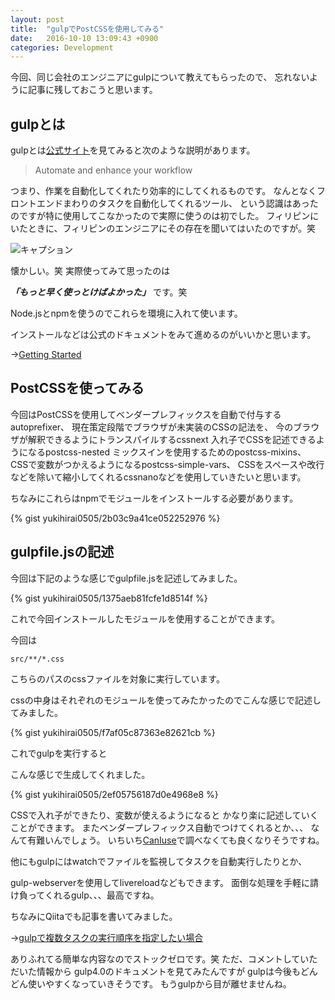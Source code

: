 ```yaml
---
layout: post
title:  "gulpでPostCSSを使用してみる"
date:   2016-10-10 13:09:43 +0900
categories: Development
---
```


今回、同じ会社のエンジニアにgulpについて教えてもらったので、
忘れないように記事に残しておこうと思います。


## gulpとは

gulpとは[公式サイト](http://gulpjs.com/)を見てみると次のような説明があります。

> Automate and enhance your workflow

つまり、作業を自動化してくれたり効率的にしてくれるものです。
なんとなくフロントエンドまわりのタスクを自動化してくれるツール、
という認識はあったのですが特に使用してこなかったので実際に使うのは初でした。
フィリピンにいたときに、フィリピンのエンジニアにその存在を聞いてはいたのですが。笑

![キャプション](http://www.yukihirai0505.com/wp-content/uploads/2015/03/cropped-IMG_2828.jpg)

懐かしい。笑
実際使ってみて思ったのは

***「もっと早く使っとけばよかった」*** です。笑

Node.jsとnpmを使うのでこれらを環境に入れて使います。

インストールなどは公式のドキュメントをみて進めるのがいいかと思います。

→[Getting Started](https://github.com/gulpjs/gulp/blob/master/docs/getting-started.md)

## PostCSSを使ってみる

今回はPostCSSを使用してベンダープレフィックスを自動で付与するautoprefixer、
現在策定段階でブラウザが未実装のCSSの記法を、
今のブラウザが解釈できるようにトランスパイルするcssnext
入れ子でCSSを記述できるようになるpostcss-nested
ミックスインを使用するためのpostcss-mixins、
CSSで変数がつかえるようになるpostcss-simple-vars、
CSSをスペースや改行などを除いて縮小してくれるcssnanoなどを使用していきたいと思います。

ちなみにこれらはnpmでモジュールをインストールする必要があります。

{% gist yukihirai0505/2b03c9a41ce052252976 %}

## gulpfile.jsの記述

今回は下記のような感じでgulpfile.jsを記述してみました。

{% gist yukihirai0505/1375aeb81fcfe1d8514f %}

これで今回インストールしたモジュールを使用することができます。

今回は

`src/**/*.css`

こちらのパスのcssファイルを対象に実行しています。

cssの中身はそれぞれのモジュールを使ってみたかったのでこんな感じで記述してみました。

{% gist yukihirai0505/f7af05c87363e82621cb %}

これでgulpを実行すると

こんな感じで生成してくれました。

{% gist yukihirai0505/2ef05756187d0e4968e8 %}

CSSで入れ子ができたり、変数が使えるようになると
かなり楽に記述していくことができます。
またベンダープレフィックス自動でつけてくれるとか、、、
なんて有難いんでしょう。
いちいち[CanIuse](http://caniuse.com/)で調べなくても良くなりそうですね。

他にもgulpにはwatchでファイルを監視してタスクを自動実行したりとか、

gulp-webserverを使用してlivereloadなどもできます。
面倒な処理を手軽に請け負ってくれるgulp、、、最高ですね。

ちなみにQiitaでも記事を書いてみました。

→[gulpで複数タスクの実行順序を指定したい場合](http://qiita.com/yukihirai0505/items/0e390514e780ef77342a)

ありふれてる簡単な内容なのでストックゼロです。笑
ただ、コメントしていただいた情報から
gulp4.0のドキュメントを見てみたんですが
gulpは今後もどんどん使いやすくなっていきそうです。
もうgulpから目が離せませんね。
